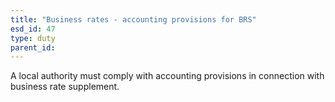 ```yaml
---
title: "Business rates - accounting provisions for BRS"
esd_id: 47
type: duty
parent_id:  
---
```


A local authority must comply with accounting provisions in connection with business rate supplement.

